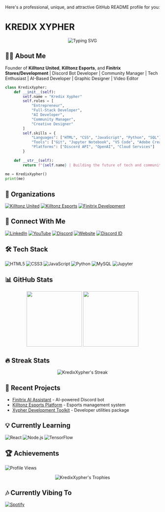 Here's a professional, unique, and attractive GitHub README profile for you:


# KREDIX XYPHER

<div align="center">
  <img src="https://readme-typing-svg.demolab.com?font=Fira+Code&weight=600&size=24&duration=3000&pause=1000&color=00F72D&background=0D111700&center=true&vCenter=true&width=435&lines=Tech+Entrepreneur;Full-Stack+Developer;AI+Enthusiast;Community+Builder" alt="Typing SVG" />
</div>

## 👨‍💻 About Me
Founder of **Killtonz United**, **Killtonz Esports**, and **Finitrix Stores/Development** | Discord Bot Developer | Community Manager | Tech Enthusiast | AI-Based Developer | Graphic Designer | Video Editor

```python
class KredixXypher:
    def __init__(self):
        self.name = "Kredix Xypher"
        self.roles = [
            "Entrepreneur", 
            "Full-Stack Developer",
            "AI Developer",
            "Community Manager",
            "Creative Designer"
        ]
        self.skills = {
            "Languages": ["HTML", "CSS", "JavaScript", "Python", "SQL"],
            "Tools": ["Git", "Jupyter Notebook", "VS Code", "Adobe Creative Suite"],
            "Platforms": ["Discord API", "OpenAI", "Cloud Services"]
        }
        
    def __str__(self):
        return f"{self.name} | Building the future of tech and communities"
        
me = KredixXypher()
print(me)
```

## 🚀 Organizations
[![Killtonz United](https://img.shields.io/badge/Killtonz_United-000000?style=for-the-badge&logo=github&logoColor=white)](https://github.com/Killtonz-United)
[![Killtonz Esports](https://img.shields.io/badge/Killtonz_Esports-EA3223?style=for-the-badge&logo=riot-games&logoColor=white)](https://github.com/Killtonz-Esports)
[![Finitrix Development](https://img.shields.io/badge/Finitrix_Development-4285F4?style=for-the-badge&logo=google-chrome&logoColor=white)](https://github.com/Finitrix-Development)

## 🔗 Connect With Me
[![LinkedIn](https://img.shields.io/badge/LinkedIn-0077B5?style=for-the-badge&logo=linkedin&logoColor=white)](YOUR_LINKEDIN_URL)
[![YouTube](https://img.shields.io/badge/YouTube-FF0000?style=for-the-badge&logo=youtube&logoColor=white)](YOUR_YOUTUBE_URL)
[![Discord](https://img.shields.io/badge/Discord-5865F2?style=for-the-badge&logo=discord&logoColor=white)](YOUR_DISCORD_INVITE)
[![Website](https://img.shields.io/badge/Website-FF7139?style=for-the-badge&logo=google-chrome&logoColor=white)](YOUR_WEBSITE_URL)
[![Discord ID](https://img.shields.io/badge/Discord_ID-000000?style=for-the-badge&logo=discord&logoColor=white)](https://discord.com/users/YOUR_DISCORD_ID)

## 🛠️ Tech Stack
![HTML5](https://img.shields.io/badge/HTML5-E34F26?style=for-the-badge&logo=html5&logoColor=white)
![CSS3](https://img.shields.io/badge/CSS3-1572B6?style=for-the-badge&logo=css3&logoColor=white)
![JavaScript](https://img.shields.io/badge/JavaScript-F7DF1E?style=for-the-badge&logo=javascript&logoColor=black)
![Python](https://img.shields.io/badge/Python-3776AB?style=for-the-badge&logo=python&logoColor=white)
![MySQL](https://img.shields.io/badge/MySQL-4479A1?style=for-the-badge&logo=mysql&logoColor=white)
![Jupyter](https://img.shields.io/badge/Jupyter-F37626?style=for-the-badge&logo=jupyter&logoColor=white)

## 📊 GitHub Stats
<div align="center">
  <img height="180em" src="https://github-readme-stats.vercel.app/api?username=YOUR_GITHUB_USERNAME&show_icons=true&theme=vision-friendly-dark&include_all_commits=true&count_private=true"/>
  <img height="180em" src="https://github-readme-stats.vercel.app/api/top-langs/?username=YOUR_GITHUB_USERNAME&layout=compact&langs_count=8&theme=vision-friendly-dark"/>
</div>

## 🔥 Streak Stats
<div align="center">
  <img src="https://github-readme-streak-stats.herokuapp.com/?user=YOUR_GITHUB_USERNAME&theme=vision-friendly-dark" alt="KredixXypher's Streak"/>
</div>

## 🎨 Recent Projects
<!-- Replace with your actual project links -->
- [Finitrix AI Assistant](https://github.com/YOUR_USERNAME/finitrix-ai) - AI-powered Discord bot
- [Killtonz Esports Platform](https://github.com/YOUR_USERNAME/killtonz-platform) - Esports management system
- [Xypher Development Toolkit](https://github.com/YOUR_USERNAME/xypher-toolkit) - Developer utilities package

## 💡 Currently Learning
![React](https://img.shields.io/badge/React-20232A?style=for-the-badge&logo=react&logoColor=61DAFB)
![Node.js](https://img.shields.io/badge/Node.js-339933?style=for-the-badge&logo=nodedotjs&logoColor=white)
![TensorFlow](https://img.shields.io/badge/TensorFlow-FF6F00?style=for-the-badge&logo=tensorflow&logoColor=white)

## 🏆 Achievements
![Profile Views](https://komarev.com/ghpvc/?username=YOUR_GITHUB_USERNAME&label=PROFILE+VIEWS&style=for-the-badge&color=blueviolet)

<div align="center">
  <img src="https://github-profile-trophy.vercel.app/?username=YOUR_GITHUB_USERNAME&theme=onedark&row=1&column=6" alt="KredixXypher's Trophies" />
</div>

## 🎶 Currently Vibing To
[![Spotify](https://novatorem-git-master.vercel.app/api/spotify)](https://open.spotify.com/user/YOUR_SPOTIFY_ID)
```

